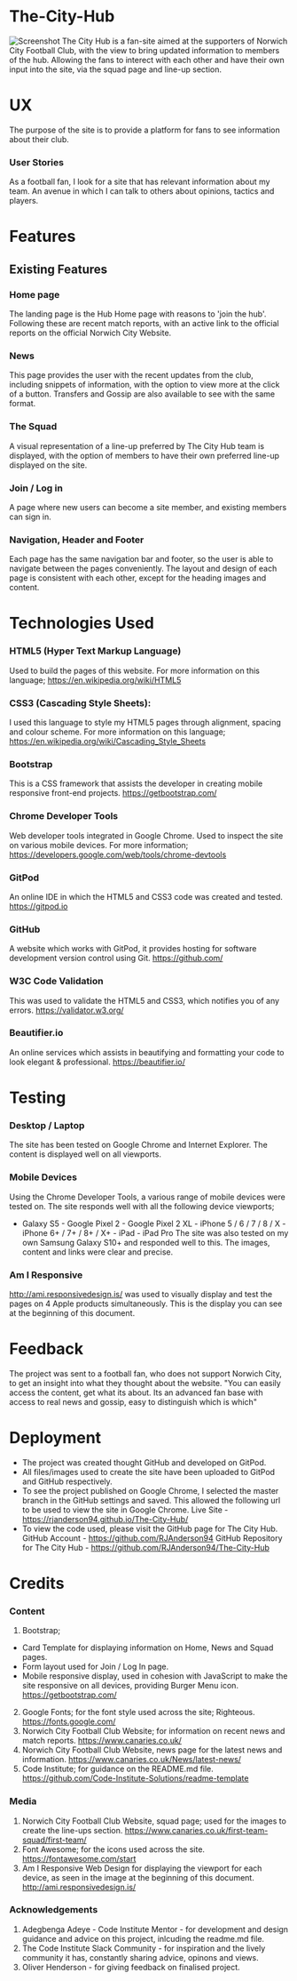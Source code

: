 # The-City-Hub
![Screenshot](assets/images/Screenshot.png)
The City Hub is a fan-site aimed at the supporters of Norwich City Football Club, with the view to bring updated information to members of the hub. Allowing the fans to interect with each other and have their own input into the site, via the squad page and line-up section.

# UX
The purpose of the site is to provide a platform for fans to see information about their club.

### User Stories
As a football fan, I look for a site that has relevant information about my team. An avenue in which I can talk to others about opinions, tactics and players.

# Features
## Existing Features 
### Home page
The landing page is the Hub Home page with reasons to 'join the hub'. Following these are recent match reports, with an active link to the official reports on the official Norwich City Website.
### News
This page provides the user with the recent updates from the club, including snippets of information, with the option to view more at the click of a button. Transfers and Gossip are also available to see with the same format.
### The Squad
A visual representation of a line-up preferred by The City Hub team is displayed, with the option of members to have their own preferred line-up displayed on the site.
### Join / Log in
A page where new users can become a site member, and existing members can sign in.
### Navigation, Header and Footer
Each page has the same navigation bar and footer, so the user is able to navigate between the pages conveniently. The layout and design of each page is consistent with each other, except for the heading images and content.

# Technologies Used
### HTML5 (Hyper Text Markup Language)
Used to build the pages of this website. For more information on this language; https://en.wikipedia.org/wiki/HTML5
### CSS3 (Cascading Style Sheets):
I used this language to style my HTML5 pages through alignment, spacing and colour scheme. For more information on this language; https://en.wikipedia.org/wiki/Cascading_Style_Sheets
### Bootstrap
This is a CSS framework that assists the developer in creating mobile responsive front-end projects. https://getbootstrap.com/
### Chrome Developer Tools
Web developer tools integrated in Google Chrome. Used to inspect the site on various mobile devices. For more information; https://developers.google.com/web/tools/chrome-devtools
### GitPod
An online IDE in which the HTML5 and CSS3 code was created and tested. https://gitpod.io
### GitHub
A website which works with GitPod, it provides hosting for software development version control using Git. https://github.com/
### W3C Code Validation
This was used to validate the HTML5 and CSS3, which notifies you of any errors. https://validator.w3.org/
### Beautifier.io
An online services which assists in beautifying and formatting your code to look elegant & professional. https://beautifier.io/

# Testing
### Desktop / Laptop
The site has been tested on Google Chrome and Internet Explorer. The content is displayed well on all viewports. 
### Mobile Devices
Using the Chrome Developer Tools, a various range of mobile devices were tested on. The site responds well with all the following device viewports;
- Galaxy S5 - Google Pixel 2 - Google Pixel 2 XL - iPhone 5 / 6 / 7 / 8 / X - iPhone 6+ / 7+ / 8+ / X+ - iPad - iPad Pro 
The site was also tested on my own Samsung Galaxy S10+ and responded well to this. The images, content and links were clear and precise. 
### Am I Responsive
http://ami.responsivedesign.is/ was used to visually display and test the pages on 4 Apple products simultaneously. This is the display you can see at the beginning of this document.

# Feedback
The project was sent to a football fan, who does not support Norwich City, to get an insight into what they thought about the website.
"You can easily access the content, get what its about. Its an advanced fan base with access to real news and gossip, easy to distinguish which is which"

# Deployment
- The project was created thought GitHub and developed on GitPod.
- All files/images used to create the site have been uploaded to GitPod and GitHub respectively.
- To see the project published on Google Chrome, I selected the master branch in the GitHub settings and saved. This allowed the following url to be used to view the site in Google Chrome.
Live Site - https://rjanderson94.github.io/The-City-Hub/
- To view the code used, please visit the GitHub page for The City Hub.
GitHub Account - https://github.com/RJAnderson94
GitHub Repository for The City Hub - https://github.com/RJAnderson94/The-City-Hub


# Credits
### Content
1. Bootstrap;
 - Card Template for displaying information on Home, News and Squad pages.
 - Form layout used for Join / Log In page.
 - Mobile responsive display, used in cohesion with JavaScript to make the site responsive on all devices, providing Burger Menu icon.
 https://getbootstrap.com/
2. Google Fonts; for the font style used across the site; Righteous. https://fonts.google.com/
3. Norwich City Football Club Website; for information on recent news and match reports. https://www.canaries.co.uk/
4. Norwich City Football Club Website, news page for the latest news and information. https://www.canaries.co.uk/News/latest-news/
5. Code Institute; for guidance on the README.md file. https://github.com/Code-Institute-Solutions/readme-template

### Media
1. Norwich City Football Club Website, squad page; used for the images to create the line-ups section. https://www.canaries.co.uk/first-team-squad/first-team/
2. Font Awesome; for the icons used across the site. https://fontawesome.com/start
3. Am I Responsive Web Design for displaying the viewport for each device, as seen in the image at the beginning of this document. http://ami.responsivedesign.is/ 

### Acknowledgements
1. Adegbenga Adeye - Code Institute Mentor - for development and design guidance and advice on this project, inlcuding the readme.md file.
2. The Code Institute Slack Community - for inspiration and the lively community it has, constantly sharing advice, opinons and views.
3. Oliver Henderson - for giving feedback on finalised project.
